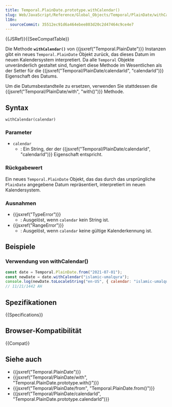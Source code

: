 ```yaml
---
title: Temporal.PlainDate.prototype.withCalendar()
slug: Web/JavaScript/Reference/Global_Objects/Temporal/PlainDate/withCalendar
l10n:
  sourceCommit: 35512ec91d6a464ebee803d20c2d47464c9ce4e7
---
```


{{JSRef}}{{SeeCompatTable}}

Die Methode **`withCalendar()`** von {{jsxref("Temporal.PlainDate")}} Instanzen gibt ein neues `Temporal.PlainDate` Objekt zurück, das dieses Datum im neuen Kalendersystem interpretiert. Da alle `Temporal` Objekte unveränderlich gestaltet sind, fungiert diese Methode im Wesentlichen als der Setter für die {{jsxref("Temporal/PlainDate/calendarId", "calendarId")}} Eigenschaft des Datums.

Um die Datumsbestandteile zu ersetzen, verwenden Sie stattdessen die {{jsxref("Temporal/PlainDate/with", "with()")}} Methode.

## Syntax

```js-nolint
withCalendar(calendar)
```

### Parameter

- `calendar`
  - : Ein String, der der {{jsxref("Temporal/PlainDate/calendarId", "calendarId")}} Eigenschaft entspricht.

### Rückgabewert

Ein neues `Temporal.PlainDate` Objekt, das das durch das ursprüngliche `PlainDate` angegebene Datum repräsentiert, interpretiert im neuen Kalendersystem.

### Ausnahmen

- {{jsxref("TypeError")}}
  - : Ausgelöst, wenn `calendar` kein String ist.
- {{jsxref("RangeError")}}
  - : Ausgelöst, wenn `calendar` keine gültige Kalenderkennung ist.

## Beispiele

### Verwendung von withCalendar()

```js
const date = Temporal.PlainDate.from("2021-07-01");
const newDate = date.withCalendar("islamic-umalqura");
console.log(newDate.toLocaleString("en-US", { calendar: "islamic-umalqura" }));
// 11/21/1442 AH
```

## Spezifikationen

{{Specifications}}

## Browser-Kompatibilität

{{Compat}}

## Siehe auch

- {{jsxref("Temporal.PlainDate")}}
- {{jsxref("Temporal/PlainDate/with", "Temporal.PlainDate.prototype.with()")}}
- {{jsxref("Temporal/PlainDate/from", "Temporal.PlainDate.from()")}}
- {{jsxref("Temporal/PlainDate/calendarId", "Temporal.PlainDate.prototype.calendarId")}}
